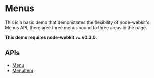 # Menus

This is a basic demo that demonstrates the flexibility of node-webkit's Menus
API, there aree three menus bound to three areas in the page.

**This demo requires node-webkit >= v0.3.0.**

## APIs

* [Menu](https://github.com/rogerwang/node-webkit/wiki/Menu)
* [MenuItem](https://github.com/rogerwang/node-webkit/wiki/MenuItem)
